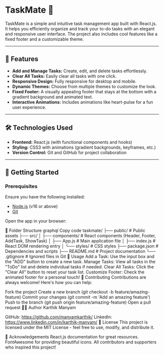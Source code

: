 # TaskMate 📝

TaskMate is a simple and intuitive task management app built with React.js. It helps you efficiently organize and track your to-do tasks with an elegant and responsive user interface. The project also includes cool features like a fixed footer and a customizable theme.

---

## 🎯 Features

- **Add and Manage Tasks:** Create, edit, and delete tasks effortlessly.
- **Clear All Tasks:** Easily clear all tasks with one click.
- **Responsive Design:** Fully responsive for desktop and mobile.
- **Dynamic Themes:** Choose from multiple themes to customize the look.
- **Fixed Footer:** A visually appealing footer that stays at the bottom with a gradient background and animated text.
- **Interactive Animations:** Includes animations like heart-pulse for a fun user experience.

---

## 🛠️ Technologies Used

- **Frontend:** React.js (with functional components and hooks)
- **Styling:** CSS3 with animations (gradient backgrounds, keyframes, etc.)
- **Version Control:** Git and GitHub for project collaboration

---

## 🚀 Getting Started

### Prerequisites
Ensure you have the following installed:
- [Node.js](https://nodejs.org) (v16 or above)
- [Git](https://git-scm.com)


Open the app in your browser:


📁 Folder Structure
graphql
Copy code
taskmate/
├── public/            # Public assets
├── src/
│   ├── components/    # React components (Header, Footer, AddTask, ShowTask)
│   ├── App.js         # Main application file
│   ├── index.js       # React DOM rendering entry
│   └── styles/        # CSS styles
├── package.json       # Dependencies and scripts
├── README.md          # Project documentation
└── .gitignore         # Ignored files in Git
🌟 Usage
Add a Task: Use the input box and the "ADD" button to create a new task.
Manage Tasks: View all tasks in the "ToDo" list and delete individual tasks if needed.
Clear All Tasks: Click the "Clear All" button to reset your task list.
Customize Footer: Check the animated footer for a personal touch!
🤝 Contributing
Contributions are always welcome! Here's how you can help:

Fork the project
Create a new branch (git checkout -b feature/amazing-feature)
Commit your changes (git commit -m 'Add an amazing feature')
Push to the branch (git push origin feature/amazing-feature)
Open a pull request
🧑‍💻 Author
Karthik Manyam

GitHub: https://github.com/manyamkarthik/
LinkedIn: https://www.linkedin.com/in/karthik-manyam/
📜 License
This project is licensed under the MIT License - feel free to use, modify, and distribute it.

🎉 Acknowledgements
React.js documentation for great resources.
FontAwesome for providing beautiful icons.
All contributors and supporters who inspired this project!
